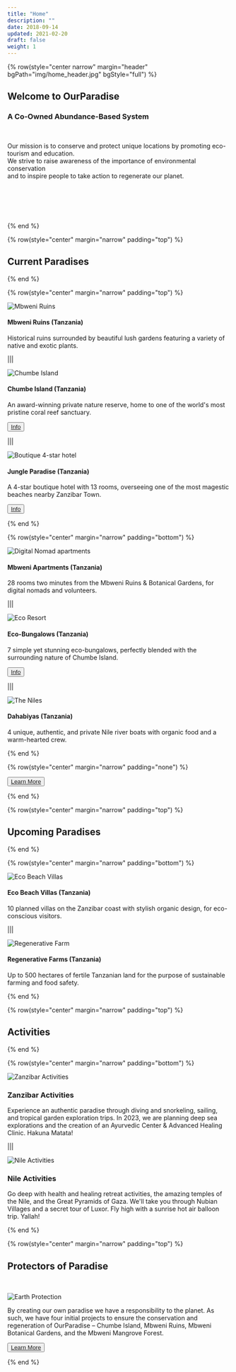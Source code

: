 ```yaml
---
title: "Home"
description: ""
date: 2018-09-14
updated: 2021-02-20
draft: false
weight: 1
---
```


<!-- section 1 -->

{% row(style="center narrow" margin="header" bgPath="img/home_header.jpg" bgStyle="full") %}

 ## Welcome to OurParadise
 
 ### A Co-Owned Abundance-Based System

 <br>

 Our mission is to conserve and protect unique locations by promoting eco-tourism and education. <br> We strive to raise awareness of the importance of environmental conservation  <br> and to inspire people to take action to regenerate our planet.

 <!-- What if we together create a new "paradise” system not based on scarcity and fear of missing out, but based on trust and abundance? An interconnected network of homes where we can always go to find healing, like-minded people, and safety. -->

 <br>
 <br>
 <br>
 <br>

{% end %}

<!-- section 2  -->

{% row(style="center" margin="narrow" padding="top") %}

## Current Paradises

{% end %}

{% row(style="center" margin="narrow" padding="top") %}

![Mbweni Ruins](img/mbweni.jpeg)

#### **Mbweni Ruins (Tanzania)**

Historical ruins surrounded by beautiful lush gardens featuring a variety of native and exotic plants.

|||

![Chumbe Island](img/chumbe.jpeg)

#### **Chumbe Island (Tanzania)**

An award-winning private nature reserve, home to one of the world's most pristine coral reef sanctuary.

<button>[Info](/locations/chumbe)</button>

|||

![Boutique 4-star hotel](img/boutique_hotel.png)

#### **Jungle Paradise (Tanzania)**

 A 4-star boutique hotel with 13 rooms, overseeing one of the most magestic beaches nearby Zanzibar Town.

 <button>[Info](/locations/jungleparadise)</button>

{% end %}

{% row(style="center" margin="narrow" padding="bottom") %}

![Digital Nomad apartments](img/fake_nomad.jpeg)

#### **Mbweni Apartments (Tanzania)**

28 rooms two minutes from the Mbweni Ruins & Botanical Gardens, for digital nomads and volunteers.

|||

![Eco Resort](img/Eco_resort.png)

#### **Eco-Bungalows (Tanzania)**

7 simple yet stunning eco-bungalows, perfectly blended with the surrounding nature of Chumbe Island.

 <button>[Info](/locations/chumbe)</button>

|||

![The Niles](img/dahabiyas.png)

#### **Dahabiyas (Tanzania)**

4 unique, authentic, and private Nile river boats with organic food and a warm-hearted crew.

{% end %}

{% row(style="center" margin="narrow" padding="none") %}

 <button><a href="/locations">Learn More</a></button>

{% end %}
<!-- section 3 -->

{% row(style="center" margin="narrow" padding="top") %}

## Upcoming Paradises

{% end %}

{% row(style="center" margin="narrow" padding="bottom") %}

![Eco Beach Villas](img/eco_beach.png)

#### **Eco Beach Villas (Tanzania)**

10 planned villas on the Zanzibar coast with stylish organic design, for eco-conscious visitors.

|||

![Regenerative Farm](img/regenerative_farm.png)

#### **Regenerative Farms (Tanzania)**

Up to 500 hectares of fertile Tanzanian land for the purpose of sustainable farming and food safety.

{% end %}

{% row(style="center" margin="narrow" padding="top") %}

## Activities

{% end %}

{% row(style="center" margin="narrow" padding="bottom") %}

![Zanzibar Activities](img/beach_activities_2.jpg#mx-auto#large)

### Zanzibar Activities

Experience an authentic paradise through diving and snorkeling, sailing, and tropical garden exploration trips. In 2023, we are planning deep sea explorations and the creation of an Ayurvedic Center & Advanced Healing Clinic. Hakuna Matata!

|||

![Nile Activities](img/nile_activities.jpg#mx-auto#large)

### Nile Activities

Go deep with health and healing retreat activities, the amazing temples of the Nile, and the Great Pyramids of Gaza. We'll take you through Nubian Villages and a secret tour of Luxor. Fly high with a sunrise hot air balloon trip. Yallah!

{% end %}

<!-- section 4 -->

{% row(style="center" margin="narrow" padding="top") %}

## Protectors of Paradise

<br>

![Earth Protection](img/earth_pro.png#mx-auto#large)

By creating our own paradise we have a responsibility to the planet. As such, we have four initial projects to ensure the conservation and regeneration of OurParadise – Chumbe Island, Mbweni Ruins, Mbweni Botanical Gardens, and the Mbweni Mangrove Forest.

<button>[Learn More](/protection)</button>

{% end %}